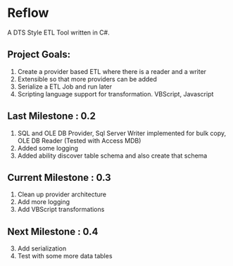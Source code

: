 Reflow
======
A DTS Style ETL Tool written in C#. 

Project Goals:
--------------
1. Create a provider based ETL where there is a reader and a writer
2. Extensible so that more providers can be added
3. Serialize a ETL Job and run later
4. Scripting language support for transformation. VBScript, Javascript

Last Milestone : 0.2 
-----------------------
1. SQL and OLE DB Provider, Sql Server Writer implemented for bulk copy, OLE DB Reader (Tested with Access MDB)
2. Added some logging
3. Added ability discover table schema and also create that schema

Current Milestone : 0.3
--------------------
1. Clean up provider architecture
2. Add more logging
3. Add VBScript transformations


Next Milestone : 0.4
--------------------
3. Add serialization
4. Test with some more data tables
